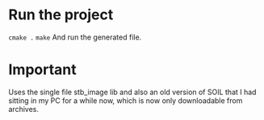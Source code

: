 # Run the project
`cmake .`
`make`
And run the generated file.

# Important
Uses the single file stb_image lib and also an old version of SOIL that I had sitting in my PC for a while now, which is now only downloadable from archives.
